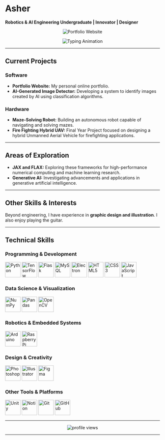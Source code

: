 # Asher

**Robotics & AI Engineering Undergraduate | Innovator | Designer**

<p align="center">
  <a href="https://awshae.github.io/Asher/" target="_blank" style="text-decoration: none;">
    <img src="https://img.shields.io/badge/View_My_Portfolio-Website-blue?style=flat-square&logo=google-chrome&logoColor=white" alt="Portfolio Website"/>
  </a>
</p>

<p align="center">
  <img src="https://readme-typing-svg.demolab.com?font=Fira+Code&size=20&pause=1000&color=3670A9&center=true&width=450&lines=Robotics+%7C+AI+%7C+Design;Software+Development;Hardware+Engineering" alt="Typing Animation" />
</p>

---

## Current Projects

### Software
* **Portfolio Website:** My personal online portfolio.
* **AI-Generated Image Detector:** Developing a system to identify images created by AI using classification algorithms.

### Hardware
* **Maze-Solving Robot:** Building an autonomous robot capable of navigating and solving mazes.
* **Fire Fighting Hybrid UAV:** Final Year Project focused on designing a hybrid Unmanned Aerial Vehicle for firefighting applications.

---

## Areas of Exploration

* **JAX and FLAX:** Exploring these frameworks for high-performance numerical computing and machine learning research.
* **Generative AI:** Investigating advancements and applications in generative artificial intelligence.

---

## Other Skills & Interests

Beyond engineering, I have experience in **graphic design and illustration**. I also enjoy playing the guitar.

---

## Technical Skills

### Programming & Development
<p align="left">
  <img src="https://cdn.jsdelivr.net/gh/devicons/devicon/icons/python/python-original.svg" alt="Python" height="50" title="Python">
  <img src="https://cdn.jsdelivr.net/gh/devicons/devicon/icons/tensorflow/tensorflow-original.svg" alt="TensorFlow" height="50" title="TensorFlow">
  <img src="https://cdn.jsdelivr.net/gh/devicons/devicon/icons/flask/flask-original.svg" alt="Flask" height="50" title="Flask">
  <img src="https://cdn.jsdelivr.net/gh/devicons/devicon/icons/mysql/mysql-original.svg" alt="MySQL" height="50" title="MySQL">
  <img src="https://cdn.jsdelivr.net/gh/devicons/devicon/icons/electron/electron-original.svg" alt="Electron" height="50" title="Electron">
  <img src="https://cdn.jsdelivr.net/gh/devicons/devicon/icons/html5/html5-original.svg" alt="HTML5" height="50" title="HTML5">
  <img src="https://cdn.jsdelivr.net/gh/devicons/devicon/icons/css3/css3-original.svg" alt="CSS3" height="50" title="CSS3">
  <img src="https://cdn.jsdelivr.net/gh/devicons/devicon/icons/javascript/javascript-original.svg" alt="JavaScript" height="50" title="JavaScript">
</p>

### Data Science & Visualization
<p align="left">
  <img src="https://cdn.jsdelivr.net/gh/devicons/devicon/icons/numpy/numpy-original.svg" alt="NumPy" height="50" title="NumPy">
  <img src="https://cdn.jsdelivr.net/gh/devicons/devicon/icons/pandas/pandas-original.svg" alt="Pandas" height="50" title="Pandas">
  <img src="https://cdn.jsdelivr.net/gh/devicons/devicon/icons/opencv/opencv-original.svg" alt="OpenCV" height="50" title="OpenCV">
</p>

### Robotics & Embedded Systems
<p align="left">
  <img src="https://cdn.jsdelivr.net/gh/devicons/devicon/icons/arduino/arduino-original.svg" alt="Arduino" height="50" title="Arduino">
  <img src="https://cdn.jsdelivr.net/gh/devicons/devicon/icons/raspberrypi/raspberrypi-original.svg" alt="Raspberry Pi" height="50" title="Raspberry Pi">
</p>

### Design & Creativity
<p align="left">
  <img src="https://cdn.jsdelivr.net/gh/devicons/devicon/icons/photoshop/photoshop-plain.svg" alt="Photoshop" height="50" title="Photoshop">
  <img src="https://cdn.jsdelivr.net/gh/devicons/devicon/icons/illustrator/illustrator-plain.svg" alt="Illustrator" height="50" title="Illustrator">
  <img src="https://cdn.jsdelivr.net/gh/devicons/devicon/icons/figma/figma-original.svg" alt="Figma" height="50" title="Figma">
</p>

### Other Tools & Platforms
<p align="left">
  <img src="https://cdn.jsdelivr.net/gh/devicons/devicon/icons/unity/unity-original.svg" alt="Unity" height="50" title="Unity">
  <img src="https://cdn.jsdelivr.net/gh/devicons/devicon/icons/notion/notion-original.svg" alt="Notion" height="50" title="Notion">
  <img src="https://cdn.jsdelivr.net/gh/devicons/devicon/icons/git/git-original.svg" alt="Git" height="50" title="Git">
  <img src="https://cdn.jsdelivr.net/gh/devicons/devicon/icons/github/github-original.svg" alt="GitHub" height="50" title="GitHub">
</p>

---

<p align="center">
  <img src="https://komarev.com/ghpvc/?username=Awshae&style=flat-square&label=Profile+Views&color=blue" alt="profile views"/>
</>

---
